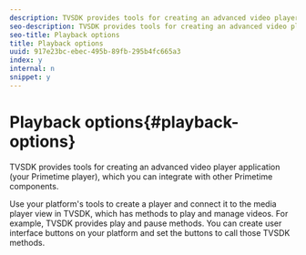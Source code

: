 ```yaml
---
description: TVSDK provides tools for creating an advanced video player application (your Primetime player), which you can integrate with other Primetime components.
seo-description: TVSDK provides tools for creating an advanced video player application (your Primetime player), which you can integrate with other Primetime components.
seo-title: Playback options
title: Playback options
uuid: 917e23bc-ebec-495b-89fb-295b4fc665a3
index: y
internal: n
snippet: y
---
```


# Playback options{#playback-options}

TVSDK provides tools for creating an advanced video player application (your Primetime player), which you can integrate with other Primetime components.

 Use your platform's tools to create a player and connect it to the media player view in TVSDK, which has methods to play and manage videos. For example, TVSDK provides play and pause methods. You can create user interface buttons on your platform and set the buttons to call those TVSDK methods. 